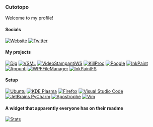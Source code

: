 ### Cutotopo
Welcome to my profile!

#### Socials
[![Website](https://img.shields.io/badge/Website-online-success)](https://cuto.ga) [![Twitter](https://img.shields.io/badge/Twitter-%20-light__green?style=social&logo=twitter)](https://twitter.com/Cutotopo6)
![]()
#### My projects
[![Dig](https://img.shields.io/badge/computercraft--dig-click%20here-success)](https://github.com/Cutotopo/computercraft-dig) [![VSML](https://img.shields.io/badge/VSML-click%20here-informational)](https://github.com/Stampanti/vsml) [![VideoStampantiWS](https://img.shields.io/badge/VideoStampantiWS-click%20here-informational)](https://github.com/Stampanti/VideoStampantiWebServer) [![KillProc](https://img.shields.io/badge/KillProc-click%20here-success)](https://github.com/Cutotopo/killproc/blob/main/killproc) [![Poogle](https://img.shields.io/badge/Poogle-click%20here-success)](https://github.com/Cutotopo/poogle/blob/main/poogle.sh) [![InkPaint](https://img.shields.io/badge/InkPaint-v0.0.7.1-informational)](https://github.com/cutotopo/inkpaint) [![Appunti](https://img.shields.io/badge/Appunti-v1.0.0.5-informational)](https://github.com/cutotopo/appunti) [![WPFFileManager](https://img.shields.io/badge/WPFFileManager-deprecated-critical)](https://github.com/cutotopo/filemanager) [![InkPaintFS](https://img.shields.io/badge/InkPaintFS-deprecated-critical)](https://github.com/cutotopo/inkpaintfs)
#### Setup
[![Ubuntu](https://img.shields.io/badge/Ubuntu-%20-light__green?style=social&logo=ubuntu)](https://ubuntu.com) [![KDE Plasma](https://img.shields.io/badge/KDE%20Plasma-%20-light__green?style=social&logo=kde)](https://kde.org/) [![Firefox](https://img.shields.io/badge/Firefox-%20-light__green?style=social&logo=firefox)](https://mozilla.org) [![Visual Studio Code](https://img.shields.io/badge/Visual%20Studio%20Code-%20-light__green?style=social&logo=visualstudiocode)](https://code.visualstudio.com/) [![JetBrains PyCharm](https://img.shields.io/badge/JetBrains%20PyCharm-%20-light__green?style=social&logo=pycharm)](https://www.jetbrains.com/pycharm/) [![Apostrophe](https://img.shields.io/badge/Apostrophe-%20-light__green?style=social&logo=markdown)](https://flathub.org/apps/details/org.gnome.gitlab.somas.Apostrophe) [![Vim](https://img.shields.io/badge/Vim-%20-light__green?style=social&logo=vim)](https://www.vim.org/)

#### A widget that apparently everyone has on their readme
[![Stats](https://github-readme-stats.vercel.app/api?username=cutotopo&count_private=true&hide=prs,issues&show_icons=true)](https://cuto.ga)

<!--
**Cutotopo/Cutotopo** is a ✨ _special_ ✨ repository because its `README.md` (this file) appears on your GitHub profile.

Here are some ideas to get you started:

- 🔭 I’m currently working on ...
- 🌱 I’m currently learning ...
- 👯 I’m looking to collaborate on ...
- 🤔 I’m looking for help with ...
- 💬 Ask me about ...
- 📫 How to reach me: ...
- 😄 Pronouns: ...
- ⚡ Fun fact: ...
-->
